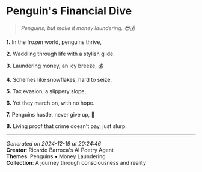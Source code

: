 # Penguin's Financial Dive

> *Penguins, but make it money laundering. 😎💰*

**1.** In the frozen world, penguins thrive,


**2.** Waddling through life with a stylish glide.


**3.** Laundering money, an icy breeze, 💰


**4.** Schemes like snowflakes, hard to seize.


**5.** Tax evasion, a slippery slope,


**6.** Yet they march on, with no hope.


**7.** Penguins hustle, never give up, 🐧


**8.** Living proof that crime doesn't pay, just slurp.



---

*Generated on 2024-12-19 at 20:24:46*  
**Creator**: Ricardo Barroca's AI Poetry Agent  
**Themes**: Penguins • Money Laundering  
**Collection**: A journey through consciousness and reality